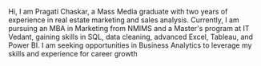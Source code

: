  Hi, I am Pragati Chaskar, a Mass Media graduate with two years of experience in real estate marketing and sales analysis. Currently, I am pursuing an MBA in Marketing from NMIMS and a Master's program at IT Vedant, gaining skills in SQL, data cleaning, advanced Excel, Tableau, and Power BI. I am seeking opportunities in Business Analytics to leverage my skills and experience for career growth
